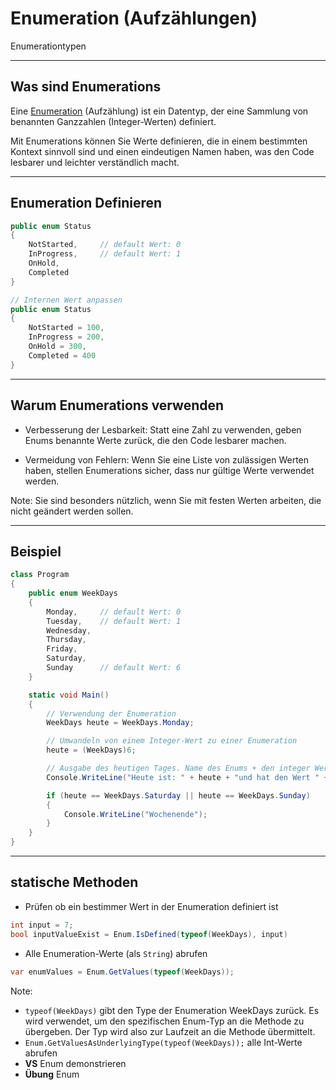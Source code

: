 # Enumeration (Aufzählungen)

Enumerationtypen

---

<!-- .slide: class="left" -->
## Was sind Enumerations

Eine [Enumeration](https://docs.microsoft.com/de-de/dotnet/csharp/programming-guide/enumeration-types) (Aufzählung) ist ein Datentyp, der eine Sammlung von benannten Ganzzahlen (Integer-Werten) definiert. 

Mit Enumerations können Sie Werte definieren, die in einem bestimmten Kontext sinnvoll sind und einen eindeutigen Namen haben, was den Code lesbarer und leichter verständlich macht.

---

<!-- .slide: class="left" -->
## Enumeration Definieren

```csharp
public enum Status 
{ 
    NotStarted,     // default Wert: 0
    InProgress,     // default Wert: 1
    OnHold, 
    Completed
}
```

```csharp
// Internen Wert anpassen
public enum Status 
{ 
    NotStarted = 100,
    InProgress = 200,
    OnHold = 300, 
    Completed = 400
}
```

---

<!-- .slide: class="left" -->
## Warum Enumerations verwenden

* Verbesserung der Lesbarkeit: Statt eine Zahl zu verwenden, geben Enums benannte Werte zurück, die den Code lesbarer machen.

* Vermeidung von Fehlern: Wenn Sie eine Liste von zulässigen Werten haben, stellen Enumerations sicher, dass nur gültige Werte verwendet werden.

Note: Sie sind besonders nützlich, wenn Sie mit festen Werten arbeiten, die nicht geändert werden sollen.

---

<!-- .slide: class="left" -->
## Beispiel

<!--.element: class="stretch" -->
```csharp []
class Program
{
    public enum WeekDays 
    { 
        Monday,     // default Wert: 0
        Tuesday,    // default Wert: 1
        Wednesday, 
        Thursday, 
        Friday, 
        Saturday, 
        Sunday      // default Wert: 6
    }

    static void Main()
    {
        // Verwendung der Enumeration
        WeekDays heute = WeekDays.Monday;

        // Umwandeln von einem Integer-Wert zu einer Enumeration
        heute = (WeekDays)6;

        // Ausgabe des heutigen Tages. Name des Enums + den integer Wert
        Console.WriteLine("Heute ist: " + heute + "und hat den Wert " + (int)heute);

        if (heute == WeekDays.Saturday || heute == WeekDays.Sunday) 
        {
            Console.WriteLine("Wochenende");
        }
    }
}
```

---

<!-- .slide: class="left" -->
## statische Methoden

* Prüfen ob ein bestimmer Wert in der Enumeration definiert ist
  
```csharp
int input = 7;
bool inputValueExist = Enum.IsDefined(typeof(WeekDays), input)
```

* Alle Enumeration-Werte (als `String`) abrufen

```csharp
var enumValues = Enum.GetValues(typeof(WeekDays));
```

Note: 
* `typeof(WeekDays)` gibt den Type der Enumeration WeekDays zurück. Es wird verwendet, um den spezifischen Enum-Typ an die Methode zu übergeben. Der Typ wird also zur Laufzeit an die Methode übermittelt.
* `Enum.GetValuesAsUnderlyingType(typeof(WeekDays));` alle Int-Werte abrufen
* **VS** Enum demonstrieren
* **Übung** Enum